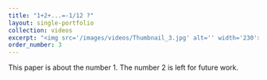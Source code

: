 ```yaml
---
title: "1+2+...=-1/12 ?"
layout: single-portfolio
collection: videos
excerpt: "<img src='/images/videos/Thumbnail_3.jpg' alt='' width='230'>"
order_number: 3
---
```


This paper is about the number 1. The number 2 is left for future work.
